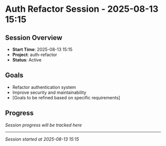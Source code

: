 # Auth Refactor Session - 2025-08-13 15:15

## Session Overview
- **Start Time**: 2025-08-13 15:15
- **Project**: auth-refactor
- **Status**: Active

## Goals
- Refactor authentication system
- Improve security and maintainability
- [Goals to be refined based on specific requirements]

## Progress
*Session progress will be tracked here*

---
*Session started at 2025-08-13 15:15*